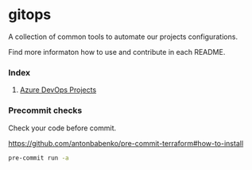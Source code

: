 # gitops

A collection of common tools to automate our projects configurations.

Find more informaton how to use and contribute in each README.

### Index

1. [Azure DevOps Projects](https://github.com/pagopa/gitops/blob/main/azure-devops)

### Precommit checks

Check your code before commit.

https://github.com/antonbabenko/pre-commit-terraform#how-to-install

```sh
pre-commit run -a
```



